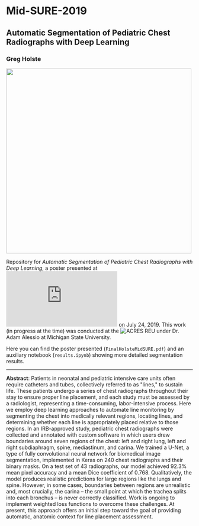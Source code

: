 # Mid-SURE-2019
## Automatic Segmentation of Pediatric Chest Radiographs with Deep Learning
### Greg Holste

<img src="Figs/FinalHolsteMidSure.jpg" width=500 height=500 class="center">

Repository for *Automatic Segmentation of Pediatric Chest Radiographs with Deep Learning*, a poster presented at ![Mid-SURE 2019](https://urca.msu.edu/files/forums/36/booklet/2019%20Mid-SURE%20Program%20Book%20-%20Digital.pdf) on July 24, 2019. This work (in progress at the time) was conducted at the ![ACRES REU](https://icer-acres.msu.edu/) under Dr. Adam Alessio at Michigan State University.

Here you can find the poster presented (`FinalHolsteMidSURE.pdf`) and an auxiliary notebook (`results.ipynb`) showing more detailed segmentation results.

---

**Abstract**: Patients in neonatal and pediatric intensive care units often require catheters and tubes, collectively referred to as "lines," to sustain life. These patients undergo a series of chest radiographs throughout their stay to ensure proper line placement, and each study must be assessed by a radiologist, representing a time-consuming, labor-intensive process. Here we employ deep learning approaches to automate line monitoring by segmenting the chest into medically relevant regions, locating lines, and determining whether each line is appropriately placed relative to those regions. In an IRB-approved study, pediatric chest radiographs were collected and annotated with custom software in which users drew boundaries around seven regions of the chest: left and right lung, left and right subdiaphragm, spine, mediastinum, and carina. We trained a U-Net, a type of fully convolutional neural network for biomedical image segmentation, implemented in Keras on 240 chest radiographs and their binary masks. On a test set of 43 radiographs, our model achieved 92.3% mean pixel accuracy and a mean Dice coefficient of 0.768. Qualitatively, the model produces realistic predictions for large regions like the lungs and spine. However, in some cases, boundaries between regions are unrealistic and, most crucially, the carina – the small point at which the trachea splits into each bronchus – is never correctly classified. Work is ongoing to implement weighted loss functions to overcome these challenges. At present, this approach offers an initial step toward the goal of providing automatic, anatomic context for line placement assessment.
